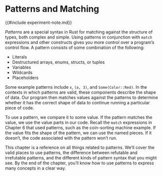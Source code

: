 # Patterns and Matching

{{#include experiment-note.md}}

*Patterns* are a special syntax in Rust for matching against the structure of
types, both complex and simple. Using patterns in conjunction with `match`
expressions and other constructs gives you more control over a program’s
control flow. A pattern consists of some combination of the following:

* Literals
* Destructured arrays, enums, structs, or tuples
* Variables
* Wildcards
* Placeholders

Some example patterns include `x`, `(a, 3)`, and `Some(Color::Red)`. In the
contexts in which patterns are valid, these components describe the shape of
data. Our program then matches values against the patterns to determine whether
it has the correct shape of data to continue running a particular piece of code.

To use a pattern, we compare it to some value. If the pattern matches the
value, we use the value parts in our code. Recall the `match` expressions in
Chapter 6 that used patterns, such as the coin-sorting machine example. If the
value fits the shape of the pattern, we can use the named pieces. If it
doesn’t, the code associated with the pattern won’t run.

This chapter is a reference on all things related to patterns. We’ll cover the
valid places to use patterns, the difference between refutable and irrefutable
patterns, and the different kinds of pattern syntax that you might see. By the
end of the chapter, you’ll know how to use patterns to express many concepts in
a clear way.
